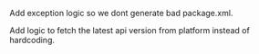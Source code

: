 Add exception logic so we dont generate bad package.xml. 

Add logic to fetch the latest api version from platform instead of hardcoding.
